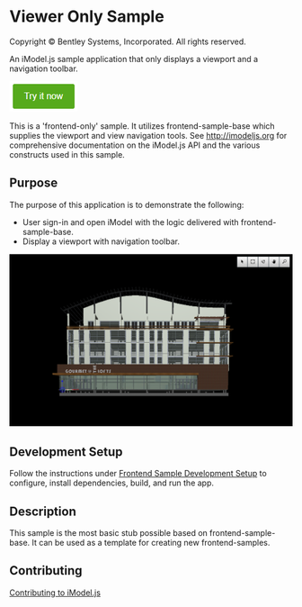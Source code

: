 # Viewer Only Sample

Copyright © Bentley Systems, Incorporated. All rights reserved.

An iModel.js sample application that only displays a viewport and a navigation toolbar.

[![Click to run the demo](./docs/try-it-now.png)](https://vieweronlysample.z13.web.core.windows.net/)

This is a 'frontend-only' sample.  It utilizes frontend-sample-base which supplies the viewport and view navigation tools. See http://imodeljs.org for comprehensive documentation on the iModel.js API and the various constructs used in this sample.

## Purpose

The purpose of this application is to demonstrate the following:

* User sign-in and open iModel with the logic delivered with frontend-sample-base.
* Display a viewport with navigation toolbar.

![Screenshot of the application](./docs/overview.png)

## Development Setup

Follow the instructions under [Frontend Sample Development Setup](../../README.md#frontend-sample-development-setup) to configure, install dependencies, build, and run the app.

## Description

This sample is the most basic stub possible based on frontend-sample-base.  It can be used as a template for creating new frontend-samples.

## Contributing

[Contributing to iModel.js](https://github.com/imodeljs/imodeljs/blob/master/CONTRIBUTING.md)
